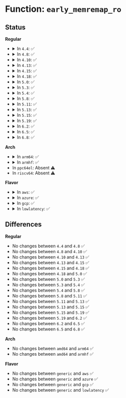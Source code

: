 # Function: <code>early_memremap_ro</code>

## Status
<b>Regular</b>
<ul>
<li>
<details>
<summary>In <code>4.4</code>: ✅</summary>

```c
void *early_memremap_ro(resource_size_t phys_addr, long unsigned int size);
```

**Collision:** Unique Global

**Inline:** No

**Transformation:** False

**Instances:**

```
In mm/early_ioremap.c (ffffffff81f8e0bb)
Location: mm/early_ioremap.c:223
Inline: False
Direct callers:
  - arch/x86/xen/mmu.c:xen_read_phys_ulong
```
**Symbols:**

```
ffffffff81f8e0bb-ffffffff81f8e0d0: early_memremap_ro (STB_GLOBAL)
```
</details>
</li>
<li>
<details>
<summary>In <code>4.8</code>: ✅</summary>

```c
void *early_memremap_ro(resource_size_t phys_addr, long unsigned int size);
```

**Collision:** Unique Global

**Inline:** No

**Transformation:** False

**Instances:**

```
In mm/early_ioremap.c (ffffffff81fb86a6)
Location: mm/early_ioremap.c:223
Inline: False
Direct callers:
  - arch/x86/xen/mmu.c:xen_read_phys_ulong
```
**Symbols:**

```
ffffffff81fb86a6-ffffffff81fb86bb: early_memremap_ro (STB_GLOBAL)
```
</details>
</li>
<li>
<details>
<summary>In <code>4.10</code>: ✅</summary>

```c
void *early_memremap_ro(resource_size_t phys_addr, long unsigned int size);
```

**Collision:** Unique Global

**Inline:** No

**Transformation:** False

**Instances:**

```
In mm/early_ioremap.c (ffffffff81ff5018)
Location: mm/early_ioremap.c:223
Inline: False
Direct callers:
  - arch/x86/xen/mmu.c:xen_read_phys_ulong
```
**Symbols:**

```
ffffffff81ff5018-ffffffff81ff502d: early_memremap_ro (STB_GLOBAL)
```
</details>
</li>
<li>
<details>
<summary>In <code>4.13</code>: ✅</summary>

```c
void *early_memremap_ro(resource_size_t phys_addr, long unsigned int size);
```

**Collision:** Unique Global

**Inline:** No

**Transformation:** False

**Instances:**

```
In mm/early_ioremap.c (ffffffff820d7796)
Location: mm/early_ioremap.c:223
Inline: False
Direct callers:
  - arch/x86/xen/mmu_pv.c:xen_read_phys_ulong
```
**Symbols:**

```
ffffffff820d7796-ffffffff820d77b0: early_memremap_ro (STB_GLOBAL)
```
</details>
</li>
<li>
<details>
<summary>In <code>4.15</code>: ✅</summary>

```c
void *early_memremap_ro(resource_size_t phys_addr, long unsigned int size);
```

**Collision:** Unique Global

**Inline:** No

**Transformation:** False

**Instances:**

```
In mm/early_ioremap.c (ffffffff826e0442)
Location: mm/early_ioremap.c:233
Inline: False
Direct callers:
  - arch/x86/xen/mmu_pv.c:xen_read_phys_ulong
```
**Symbols:**

```
ffffffff826e0442-ffffffff826e047d: early_memremap_ro (STB_GLOBAL)
```
</details>
</li>
<li>
<details>
<summary>In <code>4.18</code>: ✅</summary>

```c
void *early_memremap_ro(resource_size_t phys_addr, long unsigned int size);
```

**Collision:** Unique Global

**Inline:** No

**Transformation:** False

**Instances:**

```
In mm/early_ioremap.c (ffffffff8270a951)
Location: mm/early_ioremap.c:233
Inline: False
Direct callers:
  - arch/x86/xen/mmu_pv.c:xen_read_phys_ulong
```
**Symbols:**

```
ffffffff8270a951-ffffffff8270a993: early_memremap_ro (STB_GLOBAL)
```
</details>
</li>
<li>
<details>
<summary>In <code>5.0</code>: ✅</summary>

```c
void *early_memremap_ro(resource_size_t phys_addr, long unsigned int size);
```

**Collision:** Unique Global

**Inline:** No

**Transformation:** False

**Instances:**

```
In mm/early_ioremap.c (ffffffff828c1b35)
Location: mm/early_ioremap.c:233
Inline: False
Direct callers:
  - arch/x86/xen/mmu_pv.c:xen_read_phys_ulong
```
**Symbols:**

```
ffffffff828c1b35-ffffffff828c1b77: early_memremap_ro (STB_GLOBAL)
```
</details>
</li>
<li>
<details>
<summary>In <code>5.3</code>: ✅</summary>

```c
void *early_memremap_ro(resource_size_t phys_addr, long unsigned int size);
```

**Collision:** Unique Global

**Inline:** No

**Transformation:** False

**Instances:**

```
In mm/early_ioremap.c (ffffffff828daf1f)
Location: mm/early_ioremap.c:233
Inline: False
Direct callers:
  - arch/x86/xen/mmu_pv.c:xen_read_phys_ulong
```
**Symbols:**

```
ffffffff828daf1f-ffffffff828daf63: early_memremap_ro (STB_GLOBAL)
```
</details>
</li>
<li>
<details>
<summary>In <code>5.4</code>: ✅</summary>

```c
void *early_memremap_ro(resource_size_t phys_addr, long unsigned int size);
```

**Collision:** Unique Global

**Inline:** No

**Transformation:** False

**Instances:**

```
In mm/early_ioremap.c (ffffffff828e3355)
Location: mm/early_ioremap.c:233
Inline: False
Direct callers:
  - arch/x86/xen/mmu_pv.c:xen_read_phys_ulong
  - arch/x86/platform/efi/efi.c:efi_init
```
**Symbols:**

```
ffffffff828e3355-ffffffff828e3399: early_memremap_ro (STB_GLOBAL)
```
</details>
</li>
<li>
<details>
<summary>In <code>5.8</code>: ✅</summary>

```c
void *early_memremap_ro(resource_size_t phys_addr, long unsigned int size);
```

**Collision:** Unique Global

**Inline:** No

**Transformation:** False

**Instances:**

```
In mm/early_ioremap.c (ffffffff82d00641)
Location: mm/early_ioremap.c:233
Inline: False
Direct callers:
  - arch/x86/xen/mmu_pv.c:xen_read_phys_ulong
  - arch/x86/platform/efi/efi.c:efi_init
  - arch/x86/platform/efi/efi.c:efi_systab_init
  - arch/x86/platform/efi/efi.c:efi_systab_init
  - drivers/firmware/efi/efi.c:efi_systab_report_header
```
**Symbols:**

```
ffffffff82d00641-ffffffff82d00685: early_memremap_ro (STB_GLOBAL)
```
</details>
</li>
<li>
<details>
<summary>In <code>5.11</code>: ✅</summary>

```c
void *early_memremap_ro(resource_size_t phys_addr, long unsigned int size);
```

**Collision:** Unique Global

**Inline:** No

**Transformation:** False

**Instances:**

```
In mm/early_ioremap.c (ffffffff82fed006)
Location: mm/early_ioremap.c:233
Inline: False
Direct callers:
  - arch/x86/xen/mmu_pv.c:xen_read_phys_ulong
  - arch/x86/kernel/apic/x2apic_uv_x.c:early_get_arch_type
  - arch/x86/kernel/apic/x2apic_uv_x.c:early_get_arch_type
  - arch/x86/platform/efi/efi.c:efi_init
  - arch/x86/platform/efi/efi.c:efi_systab_init
  - arch/x86/platform/efi/efi.c:efi_systab_init
  - drivers/firmware/efi/efi.c:efi_systab_report_header
```
**Symbols:**

```
ffffffff82fed006-ffffffff82fed04a: early_memremap_ro (STB_GLOBAL)
```
</details>
</li>
<li>
<details>
<summary>In <code>5.13</code>: ✅</summary>

```c
void *early_memremap_ro(resource_size_t phys_addr, long unsigned int size);
```

**Collision:** Unique Global

**Inline:** No

**Transformation:** False

**Instances:**

```
In mm/early_ioremap.c (ffffffff831f783a)
Location: mm/early_ioremap.c:233
Inline: False
Direct callers:
  - arch/x86/xen/mmu_pv.c:xen_read_phys_ulong
  - arch/x86/kernel/apic/x2apic_uv_x.c:early_get_arch_type
  - arch/x86/kernel/apic/x2apic_uv_x.c:early_get_arch_type
  - arch/x86/platform/efi/efi.c:efi_init
  - arch/x86/platform/efi/efi.c:efi_init
  - arch/x86/platform/efi/efi.c:efi_init
  - drivers/firmware/efi/efi.c:efi_systab_report_header
```
**Symbols:**

```
ffffffff831f783a-ffffffff831f787e: early_memremap_ro (STB_GLOBAL)
```
</details>
</li>
<li>
<details>
<summary>In <code>5.15</code>: ✅</summary>

```c
void *early_memremap_ro(resource_size_t phys_addr, long unsigned int size);
```

**Collision:** Unique Global

**Inline:** No

**Transformation:** False

**Instances:**

```
In mm/early_ioremap.c (ffffffff832de5a5)
Location: mm/early_ioremap.c:228
Inline: False
Direct callers:
  - arch/x86/xen/mmu_pv.c:xen_read_phys_ulong
  - arch/x86/kernel/apic/x2apic_uv_x.c:early_get_arch_type
  - arch/x86/kernel/apic/x2apic_uv_x.c:early_get_arch_type
  - arch/x86/platform/efi/efi.c:efi_init
  - arch/x86/platform/efi/efi.c:efi_init
  - arch/x86/platform/efi/efi.c:efi_init
  - drivers/firmware/efi/efi.c:efi_systab_report_header
```
**Symbols:**

```
ffffffff832de5a5-ffffffff832de5e9: early_memremap_ro (STB_GLOBAL)
```
</details>
</li>
<li>
<details>
<summary>In <code>5.19</code>: ✅</summary>

```c
void *early_memremap_ro(resource_size_t phys_addr, long unsigned int size);
```

**Collision:** Unique Global

**Inline:** No

**Transformation:** False

**Instances:**

```
In mm/early_ioremap.c (ffffffff83493e44)
Location: mm/early_ioremap.c:229
Inline: False
Direct callers:
  - arch/x86/xen/mmu_pv.c:xen_read_phys_ulong
  - arch/x86/kernel/apic/x2apic_uv_x.c:early_get_arch_type
  - arch/x86/kernel/apic/x2apic_uv_x.c:early_get_arch_type
  - arch/x86/platform/efi/efi.c:efi_init
  - arch/x86/platform/efi/efi.c:efi_init
  - arch/x86/platform/efi/efi.c:efi_init
  - drivers/firmware/efi/efi.c:efi_systab_report_header
```
**Symbols:**

```
ffffffff83493e44-ffffffff83493e90: early_memremap_ro (STB_GLOBAL)
```
</details>
</li>
<li>
<details>
<summary>In <code>6.2</code>: ✅</summary>

```c
void *early_memremap_ro(resource_size_t phys_addr, long unsigned int size);
```

**Collision:** Unique Global

**Inline:** No

**Transformation:** False

**Instances:**

```
In mm/early_ioremap.c (ffffffff83ec81d0)
Location: mm/early_ioremap.c:229
Inline: False
Direct callers:
  - arch/x86/xen/mmu_pv.c:xen_early_virt_to_phys
  - arch/x86/xen/mmu_pv.c:xen_early_virt_to_phys
  - arch/x86/xen/mmu_pv.c:xen_early_virt_to_phys
  - arch/x86/xen/mmu_pv.c:xen_early_virt_to_phys
  - arch/x86/kernel/apic/x2apic_uv_x.c:uv_set_system_type
  - arch/x86/kernel/apic/x2apic_uv_x.c:uv_set_system_type
  - arch/x86/platform/efi/efi.c:efi_init
  - arch/x86/platform/efi/efi.c:efi_systab_init
  - arch/x86/platform/efi/efi.c:efi_systab_init
  - drivers/firmware/efi/efi.c:efi_systab_report_header
```
**Symbols:**

```
ffffffff83ec81d0-ffffffff83ec821c: early_memremap_ro (STB_GLOBAL)
```
</details>
</li>
<li>
<details>
<summary>In <code>6.5</code>: ✅</summary>

```c
void *early_memremap_ro(resource_size_t phys_addr, long unsigned int size);
```

**Collision:** Unique Global

**Inline:** No

**Transformation:** False

**Instances:**

```
In mm/early_ioremap.c (ffffffff836ed240)
Location: mm/early_ioremap.c:227
Inline: False
Direct callers:
  - arch/x86/xen/mmu_pv.c:xen_early_virt_to_phys
  - arch/x86/xen/mmu_pv.c:xen_early_virt_to_phys
  - arch/x86/xen/mmu_pv.c:xen_early_virt_to_phys
  - arch/x86/xen/mmu_pv.c:xen_early_virt_to_phys
  - arch/x86/kernel/apic/x2apic_uv_x.c:uv_set_system_type
  - arch/x86/kernel/apic/x2apic_uv_x.c:uv_set_system_type
  - arch/x86/platform/efi/efi.c:efi_init
  - arch/x86/platform/efi/efi.c:efi_systab_init
  - arch/x86/platform/efi/efi.c:efi_systab_init
  - drivers/firmware/iscsi_ibft_find.c:reserve_ibft_region
  - drivers/firmware/efi/efi.c:efi_systab_report_header
```
**Symbols:**

```
ffffffff836ed240-ffffffff836ed28c: early_memremap_ro (STB_GLOBAL)
```
</details>
</li>
<li>
<details>
<summary>In <code>6.8</code>: ✅</summary>

```c
void *early_memremap_ro(resource_size_t phys_addr, long unsigned int size);
```

**Collision:** Unique Global

**Inline:** No

**Transformation:** False

**Instances:**

```
In mm/early_ioremap.c (ffffffff83920240)
Location: mm/early_ioremap.c:227
Inline: False
Direct callers:
  - arch/x86/xen/mmu_pv.c:xen_early_virt_to_phys
  - arch/x86/xen/mmu_pv.c:xen_early_virt_to_phys
  - arch/x86/xen/mmu_pv.c:xen_early_virt_to_phys
  - arch/x86/xen/mmu_pv.c:xen_early_virt_to_phys
  - arch/x86/kernel/apic/x2apic_uv_x.c:uv_set_system_type
  - arch/x86/kernel/apic/x2apic_uv_x.c:uv_set_system_type
  - arch/x86/platform/efi/efi.c:efi_init
  - arch/x86/platform/efi/efi.c:efi_systab_init
  - arch/x86/platform/efi/efi.c:efi_systab_init
  - drivers/firmware/iscsi_ibft_find.c:reserve_ibft_region
  - drivers/firmware/efi/efi.c:efi_systab_report_header
```
**Symbols:**

```
ffffffff83920240-ffffffff8392028c: early_memremap_ro (STB_GLOBAL)
```
</details>
</li>
</ul>
<b>Arch</b>
<ul>
<li>
<details>
<summary>In <code>arm64</code>: ✅</summary>

```c
void *early_memremap_ro(resource_size_t phys_addr, long unsigned int size);
```

**Collision:** Unique Global

**Inline:** No

**Transformation:** False

**Instances:**

```
In mm/early_ioremap.c (ffff80001145c7e4)
Location: mm/early_ioremap.c:233
Inline: False
Direct callers:
  - drivers/firmware/efi/arm-init.c:efi_init
  - drivers/firmware/efi/arm-init.c:uefi_init
  - drivers/firmware/efi/arm-init.c:uefi_init
  - drivers/firmware/efi/arm-init.c:uefi_init
```
**Symbols:**

```
ffff80001145c7e4-ffff80001145c854: early_memremap_ro (STB_GLOBAL)
```
</details>
</li>
<li>
<details>
<summary>In <code>armhf</code>: ✅</summary>

```c
void *early_memremap_ro(resource_size_t phys_addr, long unsigned int size);
```

**Collision:** Unique Global

**Inline:** No

**Transformation:** False

**Instances:**

```
In mm/early_ioremap.c (c1534aec)
Location: mm/early_ioremap.c:233
Inline: False
Direct callers:
  - drivers/firmware/efi/arm-init.c:efi_init
  - drivers/firmware/efi/arm-init.c:uefi_init
  - drivers/firmware/efi/arm-init.c:uefi_init
  - drivers/firmware/efi/arm-init.c:uefi_init
```
**Symbols:**

```
c1534aec-c1534b30: early_memremap_ro (STB_GLOBAL)
```
</details>
</li>
<li>
In <code>ppc64el</code>: Absent ⚠️
</li>
<li>
In <code>riscv64</code>: Absent ⚠️
</li>
</ul>
<b>Flavor</b>
<ul>
<li>
<details>
<summary>In <code>aws</code>: ✅</summary>

```c
void *early_memremap_ro(resource_size_t phys_addr, long unsigned int size);
```

**Collision:** Unique Global

**Inline:** No

**Transformation:** False

**Instances:**

```
In mm/early_ioremap.c (ffffffff828cc209)
Location: mm/early_ioremap.c:233
Inline: False
Direct callers:
  - arch/x86/xen/mmu_pv.c:xen_read_phys_ulong
  - arch/x86/platform/efi/efi.c:efi_init
```
**Symbols:**

```
ffffffff828cc209-ffffffff828cc24d: early_memremap_ro (STB_GLOBAL)
```
</details>
</li>
<li>
<details>
<summary>In <code>azure</code>: ✅</summary>

```c
void *early_memremap_ro(resource_size_t phys_addr, long unsigned int size);
```

**Collision:** Unique Global

**Inline:** No

**Transformation:** False

**Instances:**

```
In mm/early_ioremap.c (ffffffff828c4925)
Location: mm/early_ioremap.c:233
Inline: False
Direct callers:
  - arch/x86/platform/efi/efi.c:efi_init
```
**Symbols:**

```
ffffffff828c4925-ffffffff828c4969: early_memremap_ro (STB_GLOBAL)
```
</details>
</li>
<li>
<details>
<summary>In <code>gcp</code>: ✅</summary>

```c
void *early_memremap_ro(resource_size_t phys_addr, long unsigned int size);
```

**Collision:** Unique Global

**Inline:** No

**Transformation:** False

**Instances:**

```
In mm/early_ioremap.c (ffffffff828def89)
Location: mm/early_ioremap.c:233
Inline: False
Direct callers:
  - arch/x86/xen/mmu_pv.c:xen_read_phys_ulong
  - arch/x86/platform/efi/efi.c:efi_init
```
**Symbols:**

```
ffffffff828def89-ffffffff828defcd: early_memremap_ro (STB_GLOBAL)
```
</details>
</li>
<li>
<details>
<summary>In <code>lowlatency</code>: ✅</summary>

```c
void *early_memremap_ro(resource_size_t phys_addr, long unsigned int size);
```

**Collision:** Unique Global

**Inline:** No

**Transformation:** False

**Instances:**

```
In mm/early_ioremap.c (ffffffff828e43a0)
Location: mm/early_ioremap.c:233
Inline: False
Direct callers:
  - arch/x86/xen/mmu_pv.c:xen_read_phys_ulong
  - arch/x86/platform/efi/efi.c:efi_init
```
**Symbols:**

```
ffffffff828e43a0-ffffffff828e43e4: early_memremap_ro (STB_GLOBAL)
```
</details>
</li>
</ul>

## Differences
<b>Regular</b>
<ul>
<li>
No changes between <code>4.4</code> and <code>4.8</code> ✅
</li>
<li>
No changes between <code>4.8</code> and <code>4.10</code> ✅
</li>
<li>
No changes between <code>4.10</code> and <code>4.13</code> ✅
</li>
<li>
No changes between <code>4.13</code> and <code>4.15</code> ✅
</li>
<li>
No changes between <code>4.15</code> and <code>4.18</code> ✅
</li>
<li>
No changes between <code>4.18</code> and <code>5.0</code> ✅
</li>
<li>
No changes between <code>5.0</code> and <code>5.3</code> ✅
</li>
<li>
No changes between <code>5.3</code> and <code>5.4</code> ✅
</li>
<li>
No changes between <code>5.4</code> and <code>5.8</code> ✅
</li>
<li>
No changes between <code>5.8</code> and <code>5.11</code> ✅
</li>
<li>
No changes between <code>5.11</code> and <code>5.13</code> ✅
</li>
<li>
No changes between <code>5.13</code> and <code>5.15</code> ✅
</li>
<li>
No changes between <code>5.15</code> and <code>5.19</code> ✅
</li>
<li>
No changes between <code>5.19</code> and <code>6.2</code> ✅
</li>
<li>
No changes between <code>6.2</code> and <code>6.5</code> ✅
</li>
<li>
No changes between <code>6.5</code> and <code>6.8</code> ✅
</li>
</ul>
<b>Arch</b>
<ul>
<li>
No changes between <code>amd64</code> and <code>arm64</code> ✅
</li>
<li>
No changes between <code>amd64</code> and <code>armhf</code> ✅
</li>
</ul>
<b>Flavor</b>
<ul>
<li>
No changes between <code>generic</code> and <code>aws</code> ✅
</li>
<li>
No changes between <code>generic</code> and <code>azure</code> ✅
</li>
<li>
No changes between <code>generic</code> and <code>gcp</code> ✅
</li>
<li>
No changes between <code>generic</code> and <code>lowlatency</code> ✅
</li>
</ul>
